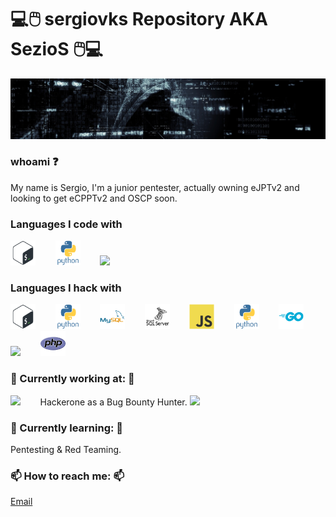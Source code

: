 <h1> 💻🖱️ sergiovks Repository AKA SezioS 🖱️💻 </h1>

<img src="https://github.com/sergiovks/sergiovks/blob/main/banner2.jpg?raw=true">

<h3> whoami ❓</h3>

My name is Sergio, I'm a junior pentester, actually owning eJPTv2 and looking to get eCPPTv2 and OSCP soon.

<h3>Languages I code with</h3>

<img src="https://raw.githubusercontent.com/devicons/devicon/1119b9f84c0290e0f0b38982099a2bd027a48bf1/icons/bash/bash-original.svg" width="40px">&nbsp;&nbsp;&nbsp;&nbsp;&nbsp;&nbsp;&nbsp;&nbsp;<img src="https://raw.githubusercontent.com/devicons/devicon/1119b9f84c0290e0f0b38982099a2bd027a48bf1/icons/python/python-original-wordmark.svg" width="40px">&nbsp;&nbsp;&nbsp;&nbsp;&nbsp;&nbsp;&nbsp;&nbsp;<img src="https://www.freeiconspng.com/thumbs/powershell-icon/powershell-icon-0.png" width="40px">&nbsp;&nbsp;&nbsp;&nbsp;&nbsp;&nbsp;&nbsp;&nbsp;

<h3>Languages I hack with</h3>

<img src="https://raw.githubusercontent.com/devicons/devicon/1119b9f84c0290e0f0b38982099a2bd027a48bf1/icons/bash/bash-original.svg" width="40px">&nbsp;&nbsp;&nbsp;&nbsp;&nbsp;&nbsp;&nbsp;&nbsp;<img src="https://raw.githubusercontent.com/devicons/devicon/1119b9f84c0290e0f0b38982099a2bd027a48bf1/icons/python/python-original-wordmark.svg" width="40px">&nbsp;&nbsp;&nbsp;&nbsp;&nbsp;&nbsp;&nbsp;&nbsp;<img src="https://raw.githubusercontent.com/devicons/devicon/1119b9f84c0290e0f0b38982099a2bd027a48bf1/icons/mysql/mysql-original-wordmark.svg" width="40px">&nbsp;&nbsp;&nbsp;&nbsp;&nbsp;&nbsp;&nbsp;&nbsp;<img src="https://raw.githubusercontent.com/devicons/devicon/1119b9f84c0290e0f0b38982099a2bd027a48bf1/icons/microsoftsqlserver/microsoftsqlserver-plain-wordmark.svg" width="40px">&nbsp;&nbsp;&nbsp;&nbsp;&nbsp;&nbsp;&nbsp;&nbsp;<img src="https://raw.githubusercontent.com/devicons/devicon/1119b9f84c0290e0f0b38982099a2bd027a48bf1/icons/javascript/javascript-original.svg" width="40px">&nbsp;&nbsp;&nbsp;&nbsp;&nbsp;&nbsp;&nbsp;&nbsp;<img src="https://raw.githubusercontent.com/devicons/devicon/1119b9f84c0290e0f0b38982099a2bd027a48bf1/icons/python/python-original-wordmark.svg" width="40px">&nbsp;&nbsp;&nbsp;&nbsp;&nbsp;&nbsp;&nbsp;&nbsp;<img src="https://raw.githubusercontent.com/devicons/devicon/1119b9f84c0290e0f0b38982099a2bd027a48bf1/icons/go/go-original-wordmark.svg" width="40px">&nbsp;&nbsp;&nbsp;&nbsp;&nbsp;&nbsp;&nbsp;&nbsp;<img src="https://www.freeiconspng.com/thumbs/powershell-icon/powershell-icon-0.png" width="40px">&nbsp;&nbsp;&nbsp;&nbsp;&nbsp;&nbsp;&nbsp;&nbsp;<img src="https://raw.githubusercontent.com/devicons/devicon/1119b9f84c0290e0f0b38982099a2bd027a48bf1/icons/php/php-original.svg" width="40px">&nbsp;&nbsp;&nbsp;&nbsp;&nbsp;&nbsp;&nbsp;&nbsp;

<h3>👷 Currently working at: 👷</h3>

<img src="https://static-00.iconduck.com/assets.00/hackerone-icon-512x512-s11oc51r.png" width="20px">&nbsp;&nbsp;&nbsp;&nbsp;&nbsp;&nbsp;&nbsp;&nbsp;Hackerone as a Bug Bounty Hunter. <img src="https://static-00.iconduck.com/assets.00/hackerone-icon-512x512-s11oc51r.png" width="20px">&nbsp;&nbsp;&nbsp;&nbsp;&nbsp;&nbsp;&nbsp;&nbsp;

<h3>📖 Currently learning: 📖</h3>

Pentesting & Red Teaming.

<h3>📫 How to reach me: 📫</h3>

  <a href="mailto:sergiomarincontacto@gmail.com">Email</a> 

<!--
**sergiovks/sergiovks** is a ✨ _special_ ✨ repository because its `README.md` (this file) appears on your GitHub profile.

Here are some ideas to get you started:

- 🔭 I’m currently working on ...
- 🌱 I’m currently learning ...
- 👯 I’m looking to collaborate on ...
- 🤔 I’m looking for help with ...
- 💬 Ask me about ...
- 📫 How to reach me: ...
- 😄 Pronouns: ...
- ⚡ Fun fact: ...
-->
